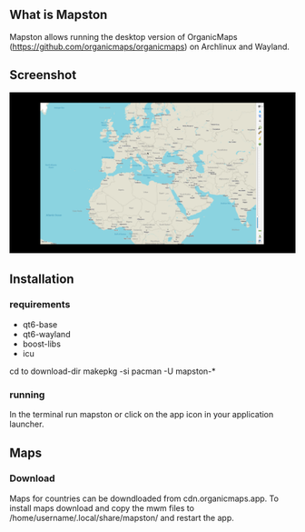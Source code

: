 ## What is Mapston

Mapston allows running the desktop version of OrganicMaps (https://github.com/organicmaps/organicmaps) on Archlinux and Wayland.

## Screenshot

![screenshot](https://raw.githubusercontent.com/varmd/maps-mew/master/screenshot.png "Screenshot")

## Installation

### requirements

 * qt6-base
 * qt6-wayland
 * boost-libs
 * icu

 cd to download-dir
 makepkg -si
 pacman -U mapston-*

### running

In the terminal run mapston
or click on the app icon in your application launcher.

## Maps

### Download

Maps for countries can be downdloaded from cdn.organicmaps.app.
To install maps download and copy the mwm files to /home/username/.local/share/mapston/ and restart the app.
